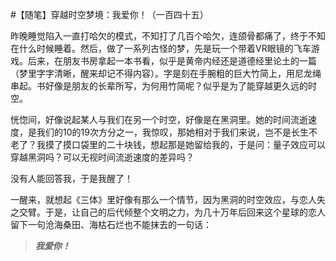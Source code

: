 #【随笔】穿越时空梦境：我爱你！（一百四十五）

昨晚睡觉陷入一直打哈欠的模式，不知打了几百个哈欠，连颌骨都痛了，终于不知在什么时候睡着。然后，做了一系列古怪的梦，先是玩一个带着VR眼镜的飞车游戏。后来，在朋友书房拿起一本书看，似乎是黄帝内经还是道德经里论土的一篇（梦里字字清晰，醒来却记不得内容）。字是刻在手腕粗的巨大竹简上，用尼龙绳串起。书好像是朋友的长辈所写，为何用竹简呢？似乎是为了能穿越更久远的时空。

恍惚间，好像说起某人与我们在另一个时空，好像是在黑洞里。她的时间流逝速度，是我们的10的19次方分之一，我惊叹，那她相对于我们来说，岂不是长生不老了？我摸了摸口袋里的二十块钱，想起那是她留给我的，于是问：量子效应可以穿越黑洞吗？可以无视时间流逝速度的差异吗？

没有人能回答我，于是我醒了！

一醒来，就想起《三体》里好像有那么一个情节，因为黑洞的时空效应，与恋人失之交臂。于是，让自己的后代倾整个文明之力，为几十万年后回来这个星球的恋人留下一句沧海桑田、海枯石烂也不能抹去的一句话：

> ***我爱你！***